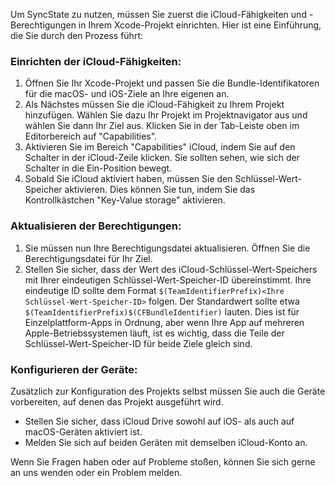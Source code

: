 Um SyncState zu nutzen, müssen Sie zuerst die iCloud-Fähigkeiten und -Berechtigungen in Ihrem Xcode-Projekt einrichten. Hier ist eine Einführung, die Sie durch den Prozess führt:

### Einrichten der iCloud-Fähigkeiten:

1. Öffnen Sie Ihr Xcode-Projekt und passen Sie die Bundle-Identifikatoren für die macOS- und iOS-Ziele an Ihre eigenen an.
2. Als Nächstes müssen Sie die iCloud-Fähigkeit zu Ihrem Projekt hinzufügen. Wählen Sie dazu Ihr Projekt im Projektnavigator aus und wählen Sie dann Ihr Ziel aus. Klicken Sie in der Tab-Leiste oben im Editorbereich auf "Capabilities".
3. Aktivieren Sie im Bereich "Capabilities" iCloud, indem Sie auf den Schalter in der iCloud-Zeile klicken. Sie sollten sehen, wie sich der Schalter in die Ein-Position bewegt.
4. Sobald Sie iCloud aktiviert haben, müssen Sie den Schlüssel-Wert-Speicher aktivieren. Dies können Sie tun, indem Sie das Kontrollkästchen "Key-Value storage" aktivieren.

### Aktualisieren der Berechtigungen:

1. Sie müssen nun Ihre Berechtigungsdatei aktualisieren. Öffnen Sie die Berechtigungsdatei für Ihr Ziel.
2. Stellen Sie sicher, dass der Wert des iCloud-Schlüssel-Wert-Speichers mit Ihrer eindeutigen Schlüssel-Wert-Speicher-ID übereinstimmt. Ihre eindeutige ID sollte dem Format `$(TeamIdentifierPrefix)<Ihre Schlüssel-Wert-Speicher-ID>` folgen. Der Standardwert sollte etwa `$(TeamIdentifierPrefix)$(CFBundleIdentifier)` lauten. Dies ist für Einzelplattform-Apps in Ordnung, aber wenn Ihre App auf mehreren Apple-Betriebssystemen läuft, ist es wichtig, dass die Teile der Schlüssel-Wert-Speicher-ID für beide Ziele gleich sind.

### Konfigurieren der Geräte:

Zusätzlich zur Konfiguration des Projekts selbst müssen Sie auch die Geräte vorbereiten, auf denen das Projekt ausgeführt wird.

- Stellen Sie sicher, dass iCloud Drive sowohl auf iOS- als auch auf macOS-Geräten aktiviert ist.
- Melden Sie sich auf beiden Geräten mit demselben iCloud-Konto an.

Wenn Sie Fragen haben oder auf Probleme stoßen, können Sie sich gerne an uns wenden oder ein Problem melden.
